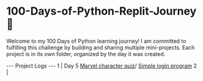 # 100-Days-of-Python-Replit-Journey 🚀

Welcome to my 100 Days of Python learning journey! I am committed to fulfilling this challenge by building and sharing multiple mini-projects. Each project is in its own folder, organized by the day it was created.

--- Project Logs ---
1 | Day 5 [Marvel character quiz](./100-Days-Of-Python-Replit-Journey/Day%205/Replit%20Day%205%20Challenge.py)/ [Simple login program](/100-Days-Of-Python-Replit-Journey/Day%205/Replit%20Day%205%20Log%20in.py)
2 |